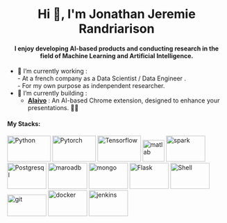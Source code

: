 <!-- ### Hi there 👋 -->
<p align="center">
<!--img src="https://media1.giphy.com/media/NKEt9elQ5cR68/giphy.gif?cid=790b7611d1dc94eaeba923144463a8abf484b360f0462308&rid=giphy.gif" /-->
</p>
<!-- **Joragasy/Joragasy** is a ✨ _special_ ✨ repository because its `README.md` (this file) appears on your GitHub profile. -->
<h1 align="center">Hi 👋, I'm Jonathan Jeremie Randriarison </h1>
<h4 align="center">I enjoy developing AI-based products and conducting research in the field of Machine Learning and Artificial Intelligence.</h4>


- 🌱 I’m currently working : <br>
      - At a french company as a Data Scientist / Data Engineer . <br> 
      - For my own purpose as indenpendent researcher.
- 🌱 I’m currently building :
    - [**Alaivo**](https://github.com/joragasy/Alaivo_ce) : An AI-based Chrome extension, designed to enhance your presentations. 🚀✨ 


<h4 align="left">My Stacks:</h4>
<!-- <h5 align="left"> Programming Langagues & Deep Learning Frameworks : </h5> -->
<p align="left"> 
      <img src="https://www.vectorlogo.zone/logos/python/python-horizontal.svg" alt="Python" width="100" height="60"/> 
      <img src="https://www.vectorlogo.zone/logos/pytorch/pytorch-ar21.svg" alt="Pytorch" width="100" height="60"/> 
      <img src="https://www.vectorlogo.zone/logos/tensorflow/tensorflow-ar21.svg" alt="Tensorflow" width="100" height="60"/>
      <img src="https://upload.wikimedia.org/wikipedia/commons/2/21/Matlab_Logo.png" alt="matlab" width="50" height="50"/>
      <img src="https://www.vectorlogo.zone/logos/apache_spark/apache_spark-ar21.svg" alt="spark" width="90" height="60"/> 
      <img src="https://www.vectorlogo.zone/logos/postgresql/postgresql-ar21.svg" alt="Postgresql" width="90" height="60"/>
      <img src="https://www.vectorlogo.zone/logos/mariadb/mariadb-ar21.svg" alt="maroadb" width="90" height="60"/>
      <img src="https://www.vectorlogo.zone/logos/mongodb/mongodb-ar21.svg" alt="mongo" width="90" height="60"/> 
      <img src="https://www.vectorlogo.zone/logos/pocoo_flask/pocoo_flask-ar21.svg" alt="Flask" width="90" height="60"/> 
      <img src="https://www.vectorlogo.zone/logos/gnu_bash/gnu_bash-official.svg" alt="Shell" width="90" height="60"/> 
      <img src="https://www.vectorlogo.zone/logos/git-scm/git-scm-ar21.svg" alt="git" width="90" height="50"/> 
      <img src="https://www.vectorlogo.zone/logos/docker/docker-ar21.svg" alt="docker" width="90" height="60"/>
      <img src="https://www.vectorlogo.zone/logos/jenkins/jenkins-ar21.svg" alt="jenkins" width="90" height="60"/>
      
</p>



